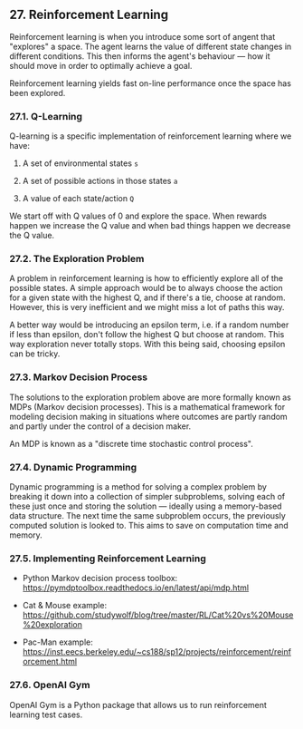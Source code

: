 ## 27. Reinforcement Learning

Reinforcement learning is when you introduce some sort of angent that "explores" a space. The agent learns the value of different state changes in different conditions. This then informs the agent's behaviour — how it should move in order to optimally achieve a goal.

Reinforcement learning yields fast on-line performance once the space has been explored.

### 27.1. Q-Learning

Q-learning is a specific implementation of reinforcement learning where we have:

1. A set of environmental states `s`

2. A set of possible actions in those states `a`

3. A value of each state/action `Q`

We start off with Q values of 0 and explore the space. When rewards happen we increase the Q value and when bad things happen we decrease the Q value.

### 27.2. The Exploration Problem

A problem in reinforcement learning is how to efficiently explore all of the possible states. A simple approach would be to always choose the action for a given state with the highest Q, and if there's a tie, choose at random. However, this is very inefficient and we might miss a lot of paths this way.

A better way would be introducing an epsilon term, i.e. if a random number if less than epsilon, don't follow the highest Q but choose at random. This way exploration never totally stops. With this being said, choosing epsilon can be tricky.

### 27.3. Markov Decision Process

The solutions to the exploration problem above are more formally known as MDPs (Markov decision processes). This is a mathematical framework for modeling decision making in situations where outcomes are partly random and partly under the control of a decision maker.

An MDP is known as a "discrete time stochastic control process".

### 27.4. Dynamic Programming

Dynamic programming is a method for solving a complex problem by breaking it down into a collection of simpler subproblems, solving each of these just once and storing the solution — ideally using a memory-based data structure. The next time the same subproblem occurs, the previously computed solution is looked to. This aims to save on computation time and memory.

### 27.5. Implementing Reinforcement Learning

- Python Markov decision process toolbox: https://pymdptoolbox.readthedocs.io/en/latest/api/mdp.html

- Cat & Mouse example: https://github.com/studywolf/blog/tree/master/RL/Cat%20vs%20Mouse%20exploration

- Pac-Man example: https://inst.eecs.berkeley.edu/~cs188/sp12/projects/reinforcement/reinforcement.html

### 27.6. OpenAI Gym

OpenAI Gym is a Python package that allows us to run reinforcement learning test cases.
